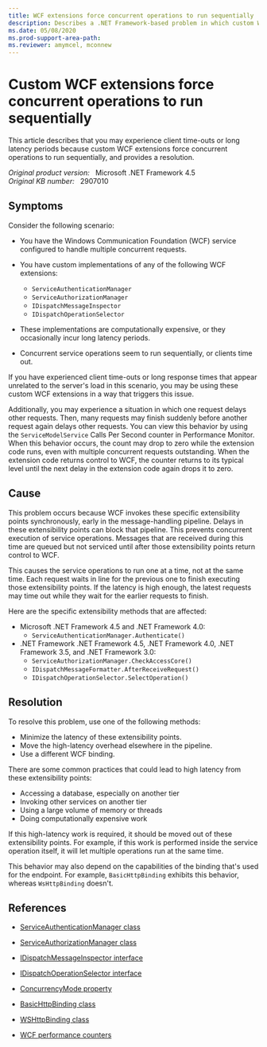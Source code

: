 ```yaml
---
title: WCF extensions force concurrent operations to run sequentially
description: Describes a .NET Framework-based problem in which custom WCF extensions force concurrent operations to run sequentially. Therefore, you may experience client time-outs or long latency periods. Provides a resolution.
ms.date: 05/08/2020
ms.prod-support-area-path:
ms.reviewer: amymcel, mconnew
---
```

# Custom WCF extensions force concurrent operations to run sequentially

This article describes that you may experience client time-outs or long latency periods because custom WCF extensions force concurrent operations to run sequentially, and provides a resolution.

_Original product version:_ &nbsp; Microsoft .NET Framework 4.5  
_Original KB number:_ &nbsp; 2907010

## Symptoms

Consider the following scenario:

- You have the Windows Communication Foundation (WCF) service configured to handle multiple concurrent requests.
- You have custom implementations of any of the following WCF extensions:
  - `ServiceAuthenticationManager`
  - `ServiceAuthorizationManager`
  - `IDispatchMessageInspector`
  - `IDispatchOperationSelector`

- These implementations are computationally expensive, or they occasionally incur long latency periods.
- Concurrent service operations seem to run sequentially, or clients time out.

If you have experienced client time-outs or long response times that appear unrelated to the server's load in this scenario, you may be using these custom WCF extensions in a way that triggers this issue.

Additionally, you may experience a situation in which one request delays other requests. Then, many requests may finish suddenly before another request again delays other requests. You can view this behavior by using the `ServiceModelService` Calls Per Second counter in Performance Monitor. When this behavior occurs, the count may drop to zero while the extension code runs, even with multiple concurrent requests outstanding. When the extension code returns control to WCF, the counter returns to its typical level until the next delay in the extension code again drops it to zero.

## Cause

This problem occurs because WCF invokes these specific extensibility points synchronously, early in the message-handling pipeline. Delays in these extensibility points can block that pipeline. This prevents concurrent execution of service operations. Messages that are received during this time are queued but not serviced until after those extensibility points return control to WCF.

This causes the service operations to run one at a time, not at the same time. Each request waits in line for the previous one to finish executing those extensibility points. If the latency is high enough, the latest requests may time out while they wait for the earlier requests to finish.

Here are the specific extensibility methods that are affected:

- Microsoft .NET Framework 4.5 and .NET Framework 4.0:
  - `ServiceAuthenticationManager.Authenticate()`
- .NET Framework .NET Framework 4.5, .NET Framework 4.0, .NET Framework 3.5, and .NET Framework 3.0:
  - `ServiceAuthorizationManager.CheckAccessCore()`
  - `IDispatchMessageFormatter.AfterReceiveRequest()`
  - `IDispatchOperationSelector.SelectOperation()`

## Resolution

To resolve this problem, use one of the following methods:

- Minimize the latency of these extensibility points.
- Move the high-latency overhead elsewhere in the pipeline.
- Use a different WCF binding.

There are some common practices that could lead to high latency from these extensibility points:

- Accessing a database, especially on another tier
- Invoking other services on another tier
- Using a large volume of memory or threads
- Doing computationally expensive work

If this high-latency work is required, it should be moved out of these extensibility points. For example, if this work is performed inside the service operation itself, it will let multiple operations run at the same time.

This behavior may also depend on the capabilities of the binding that's used for the endpoint. For example, `BasicHttpBinding` exhibits this behavior, whereas `WsHttpBinding` doesn't.

## References

- [ServiceAuthenticationManager class](/dotnet/api/system.servicemodel.serviceauthenticationmanager?&view=netframework-4.8)

- [ServiceAuthorizationManager class](/dotnet/api/system.servicemodel.serviceauthorizationmanager?&view=netframework-4.8)

- [IDispatchMessageInspector interface](/dotnet/api/system.servicemodel.dispatcher.idispatchmessageinspector?&view=netframework-4.8)

- [IDispatchOperationSelector interface](/dotnet/api/system.servicemodel.dispatcher.idispatchoperationselector?&view=netframework-4.8)

- [ConcurrencyMode property](/dotnet/api/system.servicemodel.servicebehaviorattribute.concurrencymode?&view=netframework-4.8)

- [BasicHttpBinding class](/dotnet/api/system.servicemodel.basichttpbinding?&view=dotnet-plat-ext-3.1)

- [WSHttpBinding class](/dotnet/api/system.servicemodel.wshttpbinding?&view=dotnet-plat-ext-3.1)

- [WCF performance counters](/dotnet/framework/wcf/diagnostics/performance-counters/)
